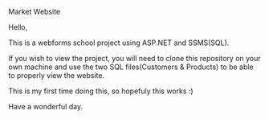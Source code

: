 Market Website

Hello,

This is a webforms school project using ASP.NET and SSMS(SQL).

If you wish to view the project, you will need to clone this repository on your own machine and use the two SQL files(Customers & Products) to be able to properly view the website.

This is my first time doing this, so hopefuly this works :)

Have a wonderful day.

